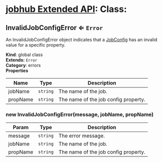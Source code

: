 # [jobhub Extended API](README.md): Class:

<a name="InvalidJobConfigError"></a>

## InvalidJobConfigError ⇐ <code>Error</code>
An InvalidJobConfigError object indicates that a [JobConfig](JobConfig.md#JobConfig) has
an invalid value for a specific property.

**Kind**: global class  
**Extends:** <code>Error</code>  
**Category**: errors  
**Properties**

| Name | Type | Description |
| --- | --- | --- |
| jobName | <code>string</code> | The name of the job. |
| propName | <code>string</code> | The name of the job config property. |

<a name="new_InvalidJobConfigError_new"></a>

### new InvalidJobConfigError(message, jobName, propName)

| Param | Type | Description |
| --- | --- | --- |
| message | <code>string</code> | The error message. |
| jobName | <code>string</code> | The name of the job. |
| propName | <code>string</code> | The name of the job config property. |

